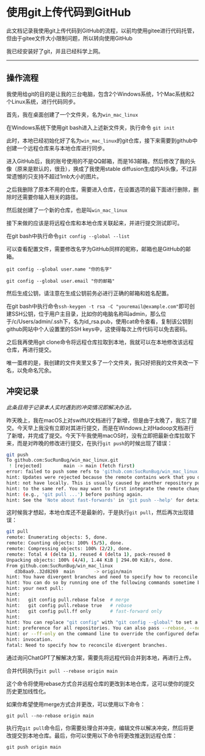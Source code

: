 # 使用git上传代码到GitHub

此文档记录我使用git上传代码到GitHub的流程，以前均使用gitee进行代码托管，但由于gitee文件大小限制问题，所以转向使用GitHub

我已经安装好了git，并且已经科学上网。

------

## 操作流程

我使用给git的目的是让我的三台电脑，包含2个Windows系统，1个Mac系统和2个Linux系统，进行代码同步。

首先，我在桌面创建了一个文件夹，名为`win_mac_linux`

在Windows系统下使用git bash进入上述新文件夹，执行命令 `git init`

此时，本地已经初始化好了名为`win_mac_linux`的git仓库，接下来需要到github中创建一个远程仓库来与本地仓库进行同步。

进入GitHub后，我的账号使用的不是QQ邮箱，而是163邮箱，然后修改了我的头像（原来是默认的，很丑），换成了我使用stable diffusion生成的AI头像，不过非常遗憾的只支持不超过1mb大小的图片。

之后我删除了原本不用的仓库，需要进入仓库，在设置选项的最下面进行删除，删除时还需要你输入相关的路径。

然后就创建了一个新的仓库，也是叫`win_mac_linux`

接下来做的应该是将远程仓库和本地仓库关联起来，并进行提交测试即可。

在git bash中执行命令`git config --global --list`

可以查看配置文件，需要修改名字为GitHub同样的昵称，邮箱也是GitHub的邮箱。

`git config --global user.name "你的名字"`

`git config --global user.email "你的邮箱"`

然后生成公钥，请注意在生成公钥前务必进行正确的邮箱和姓名配置。

在git bash中执行命令`ssh-keygen -t rsa -C "youremail@example.com"`即可创建SSH公钥，位于用户主目录，比如你的电脑名称叫admin，那么位于/c/Users/admin/.ssh下，名为id_rsa.pub，使用cat命令查看，复制该公钥到github网站中个人设置里的SSH keys中，这使得每次上传代码可以免去密码。

之后我再使用git clone命令将远程仓库拉取到本地，我就可以在本地修改该远程仓库，再进行提交。

唯一蛋疼的是，我创建的文件夹里又多了一个文件夹，我只好把我的文件夹改一下名，以免命名冗余。

## 冲突记录

*此条目用于记录本人实时遇到的冲突情况即解决办法。*

昨天晚上，我在macOS上对swiftUI文档进行了新增，但是由于太晚了，我忘了提交。今天早上我没有立即对其进行提交，而是在Windows上对Hadoop文档进行了新增，并完成了提交。今天下午我使用macOS时，没有立即把最新仓库拉取下来，而是对昨晚的修改进行提交，在执行`git push`的时候出现了错误：

```sh
git push
To github.com:SucRunBug/win_mac_linux.git
 ! [rejected]        main -> main (fetch first)
error: failed to push some refs to 'github.com:SucRunBug/win_mac_linux.git'
hint: Updates were rejected because the remote contains work that you do
hint: not have locally. This is usually caused by another repository pushing
hint: to the same ref. You may want to first integrate the remote changes
hint: (e.g., 'git pull ...') before pushing again.
hint: See the 'Note about fast-forwards' in 'git push --help' for details.
```

这时候我才想起，本地仓库还不是最新的，于是执行`git pull`，然后再次出现错误：

```sh
git pull
remote: Enumerating objects: 5, done.
remote: Counting objects: 100% (5/5), done.
remote: Compressing objects: 100% (2/2), done.
remote: Total 4 (delta 1), reused 4 (delta 1), pack-reused 0
Unpacking objects: 100% (4/4), 1.44 KiB | 294.00 KiB/s, done.
From github.com:SucRunBug/win_mac_linux
   d3b8aa9..32d8269  main       -> origin/main
hint: You have divergent branches and need to specify how to reconcile them.
hint: You can do so by running one of the following commands sometime before
hint: your next pull:
hint: 
hint:   git config pull.rebase false  # merge
hint:   git config pull.rebase true   # rebase
hint:   git config pull.ff only       # fast-forward only
hint: 
hint: You can replace "git config" with "git config --global" to set a default
hint: preference for all repositories. You can also pass --rebase, --no-rebase,
hint: or --ff-only on the command line to override the configured default per
hint: invocation.
fatal: Need to specify how to reconcile divergent branches.
```

通过询问ChatGPT了解解决方案，需要先将远程代码合并到本地，再进行上传。

合并代码执行`git pull --rebase origin main`

这个命令将使用rebase方式合并远程仓库的更改到本地仓库，这可以使你的提交历史更加线性化。

如果你希望使用merge方式合并更改，可以使用以下命令：

```
git pull --no-rebase origin main
```

执行完`git pull`命令后，你需要处理合并冲突，编辑文件以解决冲突，然后将更改提交到本地仓库。最后，你可以使用以下命令将更改推送到远程仓库：

```
git push origin main
```
